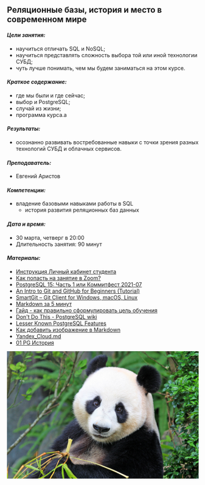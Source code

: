 ## **Реляционные базы, история и место в современном мире** ##

#### *Цели занятия:*
* научиться отличать SQL и NoSQL;
* научиться представлять сложность выбора той или иной технологии СУБД;
* чуть лучше понимать, чем мы будем заниматься на этом курсе.

#### *Краткое содержание:*
* где мы были и где сейчас;
* выбор и PostgreSQL;
* случай из жизни;
* программа курса.a

#### *Результаты:*
* осознанно развивать востребованные навыки с точки зрения разных технологий СУБД и облачных сервисов.

#### *Преподаватель:*
  * Евгений Аристов

#### *Компетенции:*
* владение базовыми навыками работы в SQL
    * история развития реляционных баз данных

#### *Дата и время:*
* 30 марта, четверг в 20:00
* Длительность занятия: 90 минут

#### *Материалы:*
* [Инструкция Личный кабинет студента](https://docs.google.com/presentation/d/17fs6RI_Aqc58eMbmvK6Ww-DYXL-U2O4lbG6LaHvkmjc/edit?usp=sharing)
* [Как попасть на занятие в Zoom?](https://docs.google.com/presentation/d/1I43BcOz4BgNZcovmA3ypz7jB_583nb8ADXb5PmA2ELg/edit?usp=sharing)
* [PostgreSQL 15: Часть 1 или Коммитфест 2021-07](https://habr.com/ru/company/postgrespro/blog/572782/)
* [An Intro to Git and GitHub for Beginners (Tutorial)](https://product.hubspot.com/blog/git-and-github-tutorial-for-beginners)
* [SmartGit – Git Client for Windows, macOS, Linux](https://www.syntevo.com/smartgit/)
* [Markdown за 5 минут](https://htmlacademy.ru/blog/articles/markdown)
* [Гайд - как правильно сформулировать цель обучения](https://cdn.otus.ru/media/private/1e/c4/%D0%93%D0%B0%D0%B9%D0%B4___%D0%BA%D0%B0%D0%BA_%D0%BF%D1%80%D0%B0%D0%B2%D0%B8%D0%BB%D1%8C%D0%BD%D0%BE_%D1%81%D1%84%D0%BE%D1%80%D0%BC%D1%83%D0%BB%D0%B8%D1%80%D0%BE%D0%B2%D0%B0%D1%82%D1%8C_%D1%86%D0%B5%D0%BB%D1%8C_%D0%BE%D0%B1%D1%83%D1%87%D0%B5%D0%BD%D0%B8%D1%8F-301039-1ec468.pdf?hash=8D9fhJhONwo8khc-WMglyA&expires=1682217440)
* [Don't Do This - PostgreSQL wiki](https://wiki.postgresql.org/wiki/Don't_Do_This)
* [Lesser Known PostgreSQL Features](https://hakibenita.com/postgresql-unknown-features?ref=refind)
* [Как добавить изображение в Markdown](https://denshub.com/ru/hugo-post-insert-image/)
* [Yandex_Cloud.md](https://cdn.otus.ru/media/public/97/db/Yandex_Cloud-25239-97db16.md)
* [01 PG История](https://cdn.otus.ru/media/public/be/67/01_PG_%D0%98%D1%81%D1%82%D0%BE%D1%80%D0%B8%D1%8F-25239-be6708.pdf)


<kbd>
  <img src="/Images/coalla.jpg" />
</kbd>

